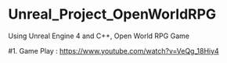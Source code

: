 # Unreal_Project_OpenWorldRPG
Using Unreal Engine 4 and C++, Open World RPG Game

#1. Game Play : https://www.youtube.com/watch?v=VeQg_18Hiy4
